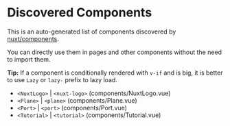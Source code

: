 # Discovered Components

This is an auto-generated list of components discovered by [nuxt/components](https://github.com/nuxt/components).

You can directly use them in pages and other components without the need to import them.

**Tip:** If a component is conditionally rendered with `v-if` and is big, it is better to use `Lazy` or `lazy-` prefix to lazy load.

- `<NuxtLogo>` | `<nuxt-logo>` (components/NuxtLogo.vue)
- `<Plane>` | `<plane>` (components/Plane.vue)
- `<Port>` | `<port>` (components/Port.vue)
- `<Tutorial>` | `<tutorial>` (components/Tutorial.vue)
